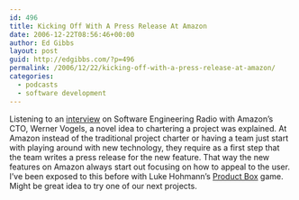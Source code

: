 ```yaml
---
id: 496
title: Kicking Off With A Press Release At Amazon
date: 2006-12-22T08:56:46+00:00
author: Ed Gibbs
layout: post
guid: http://edgibbs.com/?p=496
permalink: /2006/12/22/kicking-off-with-a-press-release-at-amazon/
categories:
  - podcasts
  - software development
---
```

Listening to an [interview](http://www.se-radio.net/index.php?post_id=157593) on Software Engineering Radio with Amazon&#8217;s CTO, Werner Vogels, a novel idea to chartering a project was explained. At Amazon instead of the traditional project charter or having a team just start with playing around with new technology, they require as a first step that the team writes a press release for the new feature. That way the new features on Amazon always start out focusing on how to appeal to the user. I&#8217;ve been exposed to this before with Luke Hohmann&#8217;s [Product Box](http://www.enthiosys.com/igproductbox.php) game. Might be great idea to try one of our next projects.